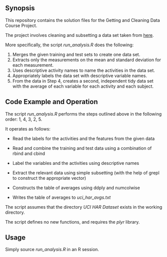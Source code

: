 ## Synopsis

This repository contains the solution files for the Getting and Cleaning Data Course Project.

The project involves cleaning and subsetting a data set taken from [here](http://archive.ics.uci.edu/ml/datasets/Human+Activity+Recognition+Using+Smartphones).

More specifically, the script _run_analysis.R_ does the following:

1. Merges the given training and test sets to create one data set.
2. Extracts only the measurements on the mean and standard deviation for each measurement.
3. Uses descriptive activity names to name the activities in the data set.
4. Appropriately labels the data set with descriptive variable names.
5. From the data in Step 4, creates a second, independent tidy data set with the average of each variable for each activity and each subject.

## Code Example and Operation

The script _run_analysis.R_ performs the steps outlined above in the following order: 1, 4, 3, 2, 5.

It operates as follows:

* Read the labels for the activities and the features from the given data

* Read and combine the training and test data using a combination of rbind and cbind

* Label the variables and the activities using descriptive names

* Extract the relevant data using simple subsetting (with the help of grepl to construct the appropriate vector)

* Constructs the table of averages using ddply and numcolwise

* Writes the table of averages to _uci_har_avgs.txt_

The script assumes that the directory _UCI HAR Dataset_ exists in the working directory.

The script defines no new functions, and requires the *plyr* library.

## Usage

Simply source _run_analysis.R_ in an R session.
